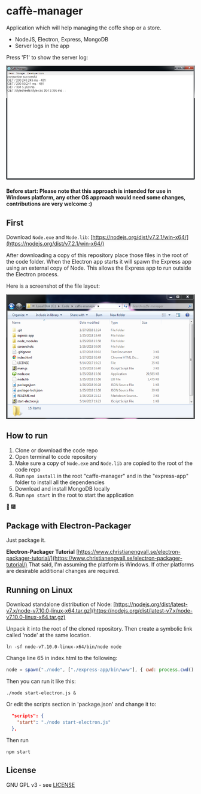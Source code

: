 # caffè-manager

Application which will help managing the coffe shop or a store.
- NodeJS, Electron, Express, MongoDB
- Server logs in the app

Press 'F1' to show the server log:

![Server-Log](screenshots/server-log.png)

#### Before start: Please note that this approach is intended for use in Windows platform, any other OS approach would need some changes, contributions are very welcome :)

## First

Download `Node.exe` and `Node.lib`: [https://nodejs.org/dist/v7.2.1/win-x64/](https://nodejs.org/dist/v7.2.1/win-x64/)

After downloading a copy of this repository place those files in the root of the code folder. When the Electron app starts it will spawn the Express app using an external copy of Node. This allows the Express app to run outside the Electron process.

Here is a screenshot of the file layout:

![File-Layout](screenshots/file-layout.png)

## How to run

1. Clone or download the code repo
2. Open terminal to code repository
3. Make sure a copy of `Node.exe` and `Node.lib` are copied to the root of the code repo
4. Run `npm install` in the root "caffe-manager" and in the "express-app"
folder to install all the dependencies
5. Download and install MongoDB locally
6. Run `npm start` in the root to start the application

:tada: :fireworks:

## Package with Electron-Packager

Just package it.

**Electron-Packager Tutorial**
[https://www.christianengvall.se/electron-packager-tutorial/](https://www.christianengvall.se/electron-packager-tutorial/)
That said, I'm assuming the platform is Windows. If other platforms are desirable additional changes are required.

## Running on Linux

Download standalone distribution of Node:
[https://nodejs.org/dist/latest-v7.x/node-v7.10.0-linux-x64.tar.gz](https://nodejs.org/dist/latest-v7.x/node-v7.10.0-linux-x64.tar.gz)

Unpack it into the root of the cloned repository. Then create a symbolic link called 'node' at the same location.

```
ln -sf node-v7.10.0-linux-x64/bin/node node
```

Change line 65 in index.html to the following:

```javascript
node = spawn("./node", ["./express-app/bin/www"], { cwd: process.cwd() })
```

Then you can run it like this:

```
./node start-electron.js &
```

Or edit the scripts section in 'package.json' and change it to:

```json
  "scripts": {
    "start": "./node start-electron.js"
  },
```

Then run

```
npm start
```

## License

GNU GPL v3 - see [LICENSE](LICENSE)
